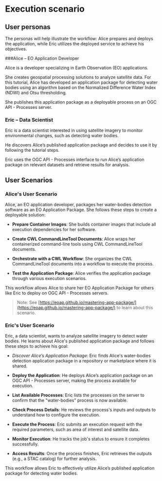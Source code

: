 # Execution scenario

## User personas

The personas will help illustrate the workflow: Alice prepares and deploys the application, while Eric utilizes the deployed service to achieve his objectives.

###Alice – EO Application Developer

Alice is a developer specializing in Earth Observation (EO) applications. 

She creates geospatial processing solutions to analyze satellite data. For this tutorial, Alice has developed an application package for detecting water bodies using an algorithm based on the Normalized Difference Water Index (NDWI) and Otsu thresholding. 

She publishes this application package as a deployable process on an OGC API - Processes server.

### Eric – Data Scientist

Eric is a data scientist interested in using satellite imagery to monitor environmental changes, such as detecting water bodies. 

He discovers Alice’s published application package and decides to use it by following the tutorial steps. 

Eric uses the OGC API - Processes interface to run Alice’s application package on relevant datasets and retrieve results for analysis.

## User Scenarios

### Alice's User Scenario

Alice, an EO application developer, packages her water-bodies detection software as an EO Application Package. She follows these steps to create a deployable solution:

* **Prepare Container Images**: She builds container images that include all execution dependencies for her software.

* **Create CWL CommandLineTool Documents**: Alice wraps her containerized command-line tools using CWL CommandLineTool documents.

* **Orchestrate with a CWL Workflow**: She organizes the CWL CommandLineTool documents into a workflow to execute the process.

* **Test the Application Package**: Alice verifies the application package through various execution scenarios.

This workflow allows Alice to share her EO Application Package for others like Eric to deploy on OGC API - Processes servers.

> Note: See [https://eoap.github.io/mastering-app-package/](https://eoap.github.io/mastering-app-package/) to learn about this scenario.

### Eric's User Scenario

Eric, a data scientist, wants to analyze satellite imagery to detect water bodies. He learns about Alice's published application package and follows these steps to achieve his goal:

* *Discover Alice’s Application Package*: Eric finds Alice's water-bodies detection application package in a repository or marketplace where it is shared.

* **Deploy the Application**: He deploys Alice’s application package on an OGC API - Processes server, making the process available for execution.

* **List Available Processes**: Eric lists the processes on the server to confirm that the "water-bodies" process is now available.

* **Check Process Details**: He reviews the process's inputs and outputs to understand how to configure the execution.

* **Execute the Process**: Eric submits an execution request with the required parameters, such as area of interest and satellite data.

* **Monitor Execution**: He tracks the job's status to ensure it completes successfully.

* **Access Results**: Once the process finishes, Eric retrieves the outputs (e.g., a STAC catalog) for further analysis.

This workflow allows Eric to effectively utilize Alice’s published application package for detecting water bodies.
